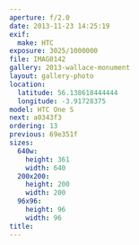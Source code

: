 ```yaml
---
aperture: f/2.0
date: 2013-11-23 14:25:19
exif:
  make: HTC
exposure: 3025/1000000
file: IMAG0142
gallery: 2013-wallace-monument
layout: gallery-photo
location:
  latitude: 56.138618444444
  longitude: -3.91728375
model: HTC One S
next: a0343f3
ordering: 13
previous: 69e351f
sizes:
  640w:
    height: 361
    width: 640
  200x200:
    height: 200
    width: 200
  96x96:
    height: 96
    width: 96
title: 
---
```

